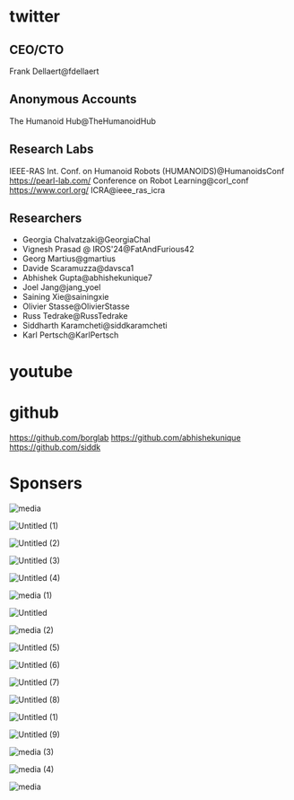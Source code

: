 # twitter

## CEO/CTO
Frank Dellaert@fdellaert

## Anonymous Accounts
The Humanoid Hub@TheHumanoidHub


## Research Labs
IEEE-RAS Int. Conf. on Humanoid Robots (HUMANOIDS)@HumanoidsConf
https://pearl-lab.com/
Conference on Robot Learning@corl_conf
https://www.corl.org/
ICRA@ieee_ras_icra


## Researchers
- Georgia Chalvatzaki@GeorgiaChal
- Vignesh Prasad @ IROS'24@FatAndFurious42
- Georg Martius@gmartius
- Davide Scaramuzza@davsca1
- Abhishek Gupta@abhishekunique7
- Joel Jang@jang_yoel
- Saining Xie@sainingxie
- Olivier Stasse@OlivierStasse
- Russ Tedrake@RussTedrake
- Siddharth Karamcheti@siddkaramcheti
- Karl Pertsch@KarlPertsch



# youtube


# github
https://github.com/borglab
https://github.com/abhishekunique
https://github.com/siddk




# Sponsers

![media](https://github.com/user-attachments/assets/ece09d32-17e5-4cb2-85d1-41230f669dc5)

![Untitled (1)](https://github.com/user-attachments/assets/6674cd99-252a-4e9d-b43d-534817f946f9)

![Untitled (2)](https://github.com/user-attachments/assets/cac4f37e-f246-4ded-a299-8a1e8f56d146)

![Untitled (3)](https://github.com/user-attachments/assets/0c826b7e-de3b-431c-9f77-6282155f3bb6)

![Untitled (4)](https://github.com/user-attachments/assets/beeb4226-2b03-4ab6-9578-fa6fb138e2a1)

![media (1)](https://github.com/user-attachments/assets/4eec1ecd-eeea-4c3f-989a-2e93861f9d64)

![Untitled](https://github.com/user-attachments/assets/e105f57b-e13e-469b-a3b3-1a1dafe504a4)

![media (2)](https://github.com/user-attachments/assets/e059d31f-8bac-43cf-87d7-c3eb1e2cebcd)

![Untitled (5)](https://github.com/user-attachments/assets/371f0867-c85d-4e3d-b06d-e6507447f022)

![Untitled (6)](https://github.com/user-attachments/assets/809eea49-ce0f-49d9-a0a8-f7648c8469bf)

![Untitled (7)](https://github.com/user-attachments/assets/ba2723b2-58cb-4325-8b23-f016dd275fda)

![Untitled (8)](https://github.com/user-attachments/assets/7e74760f-8ca2-45b1-a23d-33b6011b56a4)

![Untitled (1)](https://github.com/user-attachments/assets/97a80b15-681c-4175-89d2-307b8ec16883)

![Untitled (9)](https://github.com/user-attachments/assets/8cdc8051-2e15-4d03-b7c9-c209d40fcefc)

![media (3)](https://github.com/user-attachments/assets/7ea799db-d3e8-40dd-ae51-054c99967b9b)

![media (4)](https://github.com/user-attachments/assets/1ba0025a-fe98-4341-8a78-f3c0d4827b4e)

![media](https://github.com/user-attachments/assets/411d328a-0154-4ef0-8358-6188d900e098)







